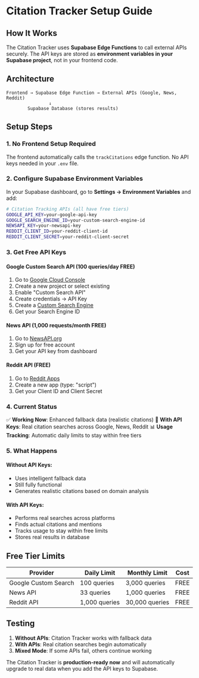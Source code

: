 # Citation Tracker Setup Guide

## How It Works

The Citation Tracker uses **Supabase Edge Functions** to call external APIs securely. The API keys are stored as **environment variables in your Supabase project**, not in your frontend code.

## Architecture

```
Frontend → Supabase Edge Function → External APIs (Google, News, Reddit)
                ↓
        Supabase Database (stores results)
```

## Setup Steps

### 1. **No Frontend Setup Required**
The frontend automatically calls the `trackCitations` edge function. No API keys needed in your `.env` file.

### 2. **Configure Supabase Environment Variables**
In your Supabase dashboard, go to **Settings → Environment Variables** and add:

```bash
# Citation Tracking APIs (all have free tiers)
GOOGLE_API_KEY=your-google-api-key
GOOGLE_SEARCH_ENGINE_ID=your-custom-search-engine-id
NEWSAPI_KEY=your-newsapi-key
REDDIT_CLIENT_ID=your-reddit-client-id
REDDIT_CLIENT_SECRET=your-reddit-client-secret
```

### 3. **Get Free API Keys**

#### Google Custom Search API (100 queries/day FREE)
1. Go to [Google Cloud Console](https://console.cloud.google.com/)
2. Create a new project or select existing
3. Enable "Custom Search API"
4. Create credentials → API Key
5. Create a [Custom Search Engine](https://cse.google.com/cse/)
6. Get your Search Engine ID

#### News API (1,000 requests/month FREE)
1. Go to [NewsAPI.org](https://newsapi.org/)
2. Sign up for free account
3. Get your API key from dashboard

#### Reddit API (FREE)
1. Go to [Reddit Apps](https://www.reddit.com/prefs/apps)
2. Create a new app (type: "script")
3. Get your Client ID and Client Secret

### 4. **Current Status**

✅ **Working Now**: Enhanced fallback data (realistic citations)
🔧 **With API Keys**: Real citation searches across Google, News, Reddit
📊 **Usage Tracking**: Automatic daily limits to stay within free tiers

### 5. **What Happens**

#### Without API Keys:
- Uses intelligent fallback data
- Still fully functional
- Generates realistic citations based on domain analysis

#### With API Keys:
- Performs real searches across platforms
- Finds actual citations and mentions
- Tracks usage to stay within free limits
- Stores real results in database

## Free Tier Limits

| Provider | Daily Limit | Monthly Limit | Cost |
|----------|-------------|---------------|------|
| Google Custom Search | 100 queries | 3,000 queries | FREE |
| News API | 33 queries | 1,000 queries | FREE |
| Reddit API | 1,000 queries | 30,000 queries | FREE |

## Testing

1. **Without APIs**: Citation Tracker works with fallback data
2. **With APIs**: Real citation searches begin automatically
3. **Mixed Mode**: If some APIs fail, others continue working

The Citation Tracker is **production-ready now** and will automatically upgrade to real data when you add the API keys to Supabase.